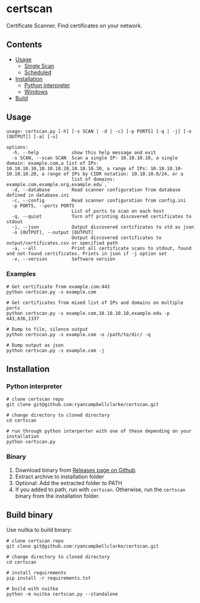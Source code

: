 # certscan

Certificate Scanner. Find certificates on your network.

## Contents

* [Usage](#usage)
  * [Single Scan](#single-scan)
  * [Scheduled](#scheduled)
* [Installation](#Installation)
  * [Python interpreter](#python-interpreter)
  * [Windows](#windows)
* [Build](#build)

## Usage

```commandline
usage: certscan.py [-h] [-s SCAN | -d | -c] [-p PORTS] [-q | -j] [-o [OUTPUT]] [-a] [-v]

options:
  -h, --help            show this help message and exit
  -s SCAN, --scan SCAN  Scan a single IP: 10.10.10.10, a single domain: example.com,a list of IPs: 10.10.10.10,10.10.10.20,10.10.10.30, a range of IPs: 10.10.10.10-10.10.10.20, a range of IPs by CIDR notation: 10.10.10.0/24, or a   
                        list of domains: example.com,example.org,example.edu`,`
  -d, --database        Read scanner configuration from database defined in database.ini
  -c, --config          Read scanner configuration from config.ini
  -p PORTS, --ports PORTS
                        List of ports to scan on each host
  -q, --quiet           Turn off printing discovered certificates to stdout
  -j, --json            Output discovered certificates to std as json
  -o [OUTPUT], --output [OUTPUT]
                        Output discovered certificates to output/certificates.csv or specified path
  -a, --all             Print all certificate scans to stdout, found and not-found certificates. Prints in json if -j option set
  -v, --version         Software version
```

### Examples

```commandline
# Get certificate from example.com:443
python certscan.py -s example.com

# Get certificates from mixed list of IPs and domains on multiple ports
python certscan.py -s example.com,10.10.10.10,example.edu -p 443,636,1337

# Dump to file, silence output
python certscan.py -s example.com -o /path/to/dir/ -q

# Dump output as json
python certscan.py -s example.com -j

```

## Installation

### Python interpreter

```commandline
# clone certscan repo
git clone git@github.com:ryancampbellclarke/certscan.git

# change directory to cloned directory
cd certscan

# run through python interperter with one of these depending on your installation
python certscan.py
```

### Binary
1. Download binary from [Releases page on Github](https://github.com/ryancampbellclarke/certscan/releases).
2. Extract archive to installation folder
3. Optional: Add the extracted folder to PATH
4. If you added to path, run with `certscan`. Otherwise, run the `certscan` binary from the installation folder.

## Build binary

Use nuitka to build binary:

```commandline
# clone certscan repo
git clone git@github.com:ryancampbellclarke/certscan.git

# change directory to cloned directory
cd certscan

# install requirements
pip install -r requirements.txt

# build with nuitka
python -m nuitka certscan.py --standalone
```
